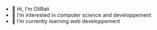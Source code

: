 - 👋 Hi, I’m OliRati
- 👀 I’m interested in computer science and developpement
- 🌱 I’m currently learning web developpement

<!---
OliRati/OliRati is a ✨ special ✨ repository because its `README.md` (this file) appears on your GitHub profile.
You can click the Preview link to take a look at your changes.
--->
